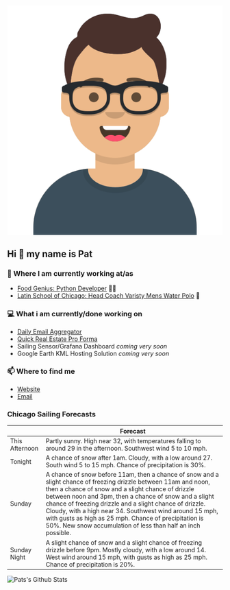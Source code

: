 [![Social banner for p-j-falconer](https://raw.githubusercontent.com/P-J-FALCONER/P-J-FALCONER/master/assets/avataaars.svg)](https://patfalconer.com/)
## Hi :wave: my name is Pat

### 💼 Where I am currently working at/as
- [Food Genius: Python Developer](https://getfoodgenius.com/) 🍔🐍
- [Latin School of Chicago: Head Coach Varisty Mens Water Polo](https://www.latinschool.org/) 🤽


### 💻 What i am currently/done working on
 - [Daily Email Aggregator](https://github.com/P-J-FALCONER/dott_daily_mail)
 - [Quick Real Estate Pro Forma](https://github.com/P-J-FALCONER/henry)
 - Sailing Sensor/Grafana Dashboard *coming very soon*
 - Google Earth KML Hosting Solution *coming very soon*

### 📫 Where to find me
 - [Website](https://patfalconer.com/)
 - [Email](mailto:patrick.j.falconer@gmail.com)


### Chicago Sailing Forecasts
|   | Forecast  |
|---|---|
| This Afternoon | Partly sunny. High near 32, with temperatures falling to around 29 in the afternoon. Southwest wind 5 to 10 mph. |
| Tonight | A chance of snow after 1am. Cloudy, with a low around 27. South wind 5 to 15 mph. Chance of precipitation is 30%. |
| Sunday | A chance of snow before 11am, then a chance of snow and a slight chance of freezing drizzle between 11am and noon, then a chance of snow and a slight chance of drizzle between noon and 3pm, then a chance of snow and a slight chance of freezing drizzle and a slight chance of drizzle. Cloudy, with a high near 34. Southwest wind around 15 mph, with gusts as high as 25 mph. Chance of precipitation is 50%. New snow accumulation of less than half an inch possible. |
| Sunday Night | A slight chance of snow and a slight chance of freezing drizzle before 9pm. Mostly cloudy, with a low around 14. West wind around 15 mph, with gusts as high as 25 mph. Chance of precipitation is 20%. |

![Pats's Github Stats](https://github-readme-stats.vercel.app/api?username=p-j-falconer&show_icons=true&theme=radical)
